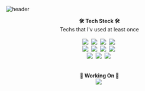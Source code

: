![header](https://capsule-render.vercel.app/api?type=waving&color=9cf0de&height=300&section=header&text=Hello👋%20I'm%20Seoeun&fontSize=70&fontColor=ffffff)

<div align="center">
  <b>🛠 Tech Steck 🛠</b><br>
  <a>Techs that l'v used at least once</a><br><br>
    <img src="https://img.shields.io/badge/PYTHON-3766AB?style=flat-square&logo=Python&logoColor=white"/></a>&nbsp 
    <img src="https://img.shields.io/badge/C-fdffa3?style=flat-square"/></a>&nbsp
    <img src="https://img.shields.io/badge/C++-cb95f5?style=flat-square&logo=C++&logoColor=white"/></a>&nbsp
    <img src="https://img.shields.io/badge/JAVA-5382a1?style=flat-square&logo=Java&logoColor=white"/></a>&nbsp
      <br>
      <img src="https://img.shields.io/badge/SWIFT-F05138?style=flat-square&logo=Swift&logoColor=white"/></a>&nbsp
      <img src="https://img.shields.io/badge/HTML-fc9c2d?style=flat-square&logo=HTML5&logoColor=white"/></a>&nbsp
      <img src="https://img.shields.io/badge/CSS-1572B6?style=flat-square&logo=CSS3&logoColor=white"/></a>&nbsp
      <img src="https://img.shields.io/badge/LINUX-FCC624?style=flat-square&logo=Linux&logoColor=white"/></a>&nbsp
      <br>
      <img src="https://img.shields.io/badge/MySQL-4479A1?style=flat-square&logo=MySQL&logoColor=white"/></a>&nbsp
      <img src="https://img.shields.io/badge/JUPYTER-F37626?style=flat-square&logo=Jupyter&logoColor=white"/></a>&nbsp
      <img src="https://img.shields.io/badge/UNITY-adafb3?style=flat-square&logo=Unity&logoColor=white"/></a>&nbsp
      <br><br><br>
      <b>🌱 Working On 🌱</b><br>
      <img src="https://img.shields.io/badge/GraduationProject-f09081?style=flat-square"/></a>&nbsp
</div>
     

<!--


**seoeunkong/seoeunkong** is a ✨ _special_ ✨ repository because its `README.md` (this file) appears on your GitHub profile.

Here are some ideas to get you started:

- 🔭 I’m currently working on ...
- 🌱 I’m currently learning ...
- 👯 I’m looking to collaborate on ...
- 🤔 I’m looking for help with ...
- 💬 Ask me about ...
- 📫 How to reach me: ...
- 😄 Pronouns: ...
- ⚡ Fun fact: ...
-->
